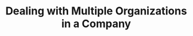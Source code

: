 ---
title: Dealing with Multiple Organizations in a Company
layout: custom
keywords: []
description: 
---